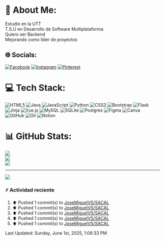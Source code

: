 # 💫 About Me:
Estudio en la UTT<br>T.S.U en Desarrollo de Software Multiplataforma<br>Quiero ser Backend <br>Mejorando como líder de proyectos


## 🌐 Socials:
[![Facebook](https://img.shields.io/badge/Facebook-%231877F2.svg?logo=Facebook&logoColor=white)](https://facebook.com/jossmikee04) [![Instagram](https://img.shields.io/badge/Instagram-%23E4405F.svg?logo=Instagram&logoColor=white)](https://instagram.com/miguel_vs04) [![Pinterest](https://img.shields.io/badge/Pinterest-%23E60023.svg?logo=Pinterest&logoColor=white)](https://pinterest.com/JossMikee05) 

# 💻 Tech Stack:
![HTML5](https://img.shields.io/badge/html5-%23E34F26.svg?style=for-the-badge&logo=html5&logoColor=white) ![Java](https://img.shields.io/badge/java-%23ED8B00.svg?style=for-the-badge&logo=openjdk&logoColor=white) ![JavaScript](https://img.shields.io/badge/javascript-%23323330.svg?style=for-the-badge&logo=javascript&logoColor=%23F7DF1E) ![Python](https://img.shields.io/badge/python-3670A0?style=for-the-badge&logo=python&logoColor=ffdd54) ![CSS3](https://img.shields.io/badge/css3-%231572B6.svg?style=for-the-badge&logo=css3&logoColor=white) ![Bootstrap](https://img.shields.io/badge/bootstrap-%238511FA.svg?style=for-the-badge&logo=bootstrap&logoColor=white) ![Flask](https://img.shields.io/badge/flask-%23000.svg?style=for-the-badge&logo=flask&logoColor=white) ![Jinja](https://img.shields.io/badge/jinja-white.svg?style=for-the-badge&logo=jinja&logoColor=black) ![Vue.js](https://img.shields.io/badge/vue.js-%2335495e.svg?style=for-the-badge&logo=vuedotjs&logoColor=%234FC08D) ![MySQL](https://img.shields.io/badge/mysql-4479A1.svg?style=for-the-badge&logo=mysql&logoColor=white) ![SQLite](https://img.shields.io/badge/sqlite-%2307405e.svg?style=for-the-badge&logo=sqlite&logoColor=white) ![Postgres](https://img.shields.io/badge/postgres-%23316192.svg?style=for-the-badge&logo=postgresql&logoColor=white) ![Figma](https://img.shields.io/badge/figma-%23F24E1E.svg?style=for-the-badge&logo=figma&logoColor=white) ![Canva](https://img.shields.io/badge/Canva-%2300C4CC.svg?style=for-the-badge&logo=Canva&logoColor=white) ![GitHub](https://img.shields.io/badge/github-%23121011.svg?style=for-the-badge&logo=github&logoColor=white) ![Git](https://img.shields.io/badge/git-%23F05033.svg?style=for-the-badge&logo=git&logoColor=white) ![Notion](https://img.shields.io/badge/Notion-%23000000.svg?style=for-the-badge&logo=notion&logoColor=white)
# 📊 GitHub Stats:
![](https://github-readme-stats.vercel.app/api?username=JoseMiguelVS&theme=shades-of-purple&hide_border=false&include_all_commits=true&count_private=false)<br/>
![](https://github-readme-streak-stats.herokuapp.com/?user=JoseMiguelVS&theme=shades-of-purple&hide_border=false)<br/>
![](https://github-readme-stats.vercel.app/api/top-langs/?username=JoseMiguelVS&theme=shades-of-purple&hide_border=false&include_all_commits=true&count_private=false&layout=compact)

---
[![](https://visitcount.itsvg.in/api?id=JoseMiguelVS&icon=5&color=0)](https://visitcount.itsvg.in)

<!-- Proudly created with GPRM ( https://gprm.itsvg.in ) -->

### :zap: Actividad reciente
<!--RECENT_ACTIVITY:start-->
1. ⬆️ Pushed 1 commit(s) to [JoseMiguelVS/SACAL](https://github.com/JoseMiguelVS/SACAL)<br>
2. ⬆️ Pushed 1 commit(s) to [JoseMiguelVS/SACAL](https://github.com/JoseMiguelVS/SACAL)<br>
3. ⬆️ Pushed 1 commit(s) to [JoseMiguelVS/SACAL](https://github.com/JoseMiguelVS/SACAL)<br>
4. ⬆️ Pushed 1 commit(s) to [JoseMiguelVS/SACAL](https://github.com/JoseMiguelVS/SACAL)<br>
5. ⬆️ Pushed 1 commit(s) to [JoseMiguelVS/SACAL](https://github.com/JoseMiguelVS/SACAL)<br>
<!--RECENT_ACTIVITY:end-->

<!--RECENT_ACTIVITY:last_update-->
Last Updated: Sunday, June 1st, 2025, 1:06:33 PM
<!--RECENT_ACTIVITY:last_update_end-->
